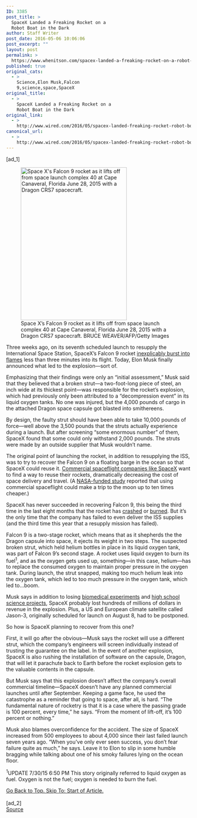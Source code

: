 ```yaml
---
ID: 3385
post_title: >
  SpaceX Landed a Freaking Rocket on a
  Robot Boat in the Dark
author: Staff Writer
post_date: 2016-05-06 10:06:06
post_excerpt: ""
layout: post
permalink: >
  https://www.whenitson.com/spacex-landed-a-freaking-rocket-on-a-robot-boat-in-the-dark/
published: true
original_cats:
  - >
    Science,Elon Musk,Falcon
    9,science,space,SpaceX
original_title:
  - >
    SpaceX Landed a Freaking Rocket on a
    Robot Boat in the Dark
original_link:
  - >
    http://www.wired.com/2016/05/spacex-landed-freaking-rocket-robot-boat-dark/
canonical_url:
  - >
    http://www.wired.com/2016/05/spacex-landed-freaking-rocket-robot-boat-dark/
---
```

 [ad_1]
<br><div id=""><figure attachment_1807576="" class="carve wp-caption portrait alignnone fader relative" data-js="fader"><a href="https://www.wired.com/wp-content/uploads/2015/07/GettyImages-478871618.jpg"><img class="size-inset-image wp-image-1807576" src="http://www.whenitson.com/wp-content/uploads/2016/05/SpaceX-Landed-a-Freaking-Rocket-on-a-Robot-Boat-in-the-Dark.jpg" alt="Space X's Falcon 9 rocket as it lifts off from space launch complex 40 at Cape Canaveral, Florida June 28, 2015 with a Dragon CRS7 spacecraft. " width="289" height="417"/></a><figcaption class="wp-caption-text link-underline">Space X’s Falcon 9 rocket as it lifts off from space launch complex 40 at Cape Canaveral, Florida June 28, 2015 with a Dragon CRS7 spacecraft. <span class="credit link-underline-sm"><span aria-hidden="true" class="ui ui-photo inline-block ui-credit relative opacity-5 marg-r-micro"/> BRUCE WEAVER/AFP/Getty Images</span></figcaption></figure><p>Three weeks ago, on its seventh scheduled launch to resupply the International Space Station, SpaceX’s Falcon 9 rocket <a href="http://www.wired.com/2015/06/spacexs-rocket-exploded-got-land-barge/" target="_blank">inexplicably burst into flames</a> less than three minutes into its flight. Today, Elon Musk finally announced what led to the explosion—sort of.</p>
<p>Emphasizing that their findings were only an “initial assessment,” Musk said that they believed that a broken strut—a two-foot-long piece of steel, an inch wide at its thickest point—was responsible for the rocket’s explosion, which had previously only been attributed to a “decompression event” in its liquid oxygen tanks. No one was injured, but the 4,000 pounds of cargo in the attached Dragon space capsule got blasted into smithereens.</p>
<p>By design, the faulty strut should have been able to take 10,000 pounds of force—well above the 3,500 pounds that the struts actually experience during a launch. But after screening “some enormous number” of them, SpaceX found that some could only withstand 2,000 pounds. The struts were made by an outside supplier that Musk wouldn’t name.</p>
<p>The original point of launching the rocket, in addition to resupplying the ISS, was to try to recover the Falcon 9 on a floating barge in the ocean so that SpaceX could reuse it. <a href="http://www.wired.com/2015/06/now-even-airbus-wants-reusable-rockets-game/">Commercial spaceflight companies like SpaceX</a> want to find a way to reuse their rockets, dramatically decreasing the cost of space delivery and travel. (A <a href="http://www.houstonchronicle.com/news/houston-texas/houston/article/Private-rockets-will-lower-cost-of-moon-Mars-6394955.php?t=98f2275b8d438d9cbb&amp;cmpid=twitter-premium">NASA-funded study</a> reported that using commercial spaceflight could make a trip to the moon up to ten times cheaper.)</p>
<p>SpaceX has never succeeded in recovering Falcon 9, this being the third time in the last eight months that the rocket has <a href="http://www.wired.com/2015/04/elon-musk-spacex-look-really-hard-land-rocket-boat-ok/">crashed</a> or <a href="http://www.wired.com/2015/06/spacexs-rocket-exploded-got-land-barge/">burned</a>. But it’s the only time that the company has failed to even deliver the ISS supplies (and the third time this year that a resupply mission has failed).</p>
<p>Falcon 9 is a two-stage rocket, which means that as it shepherds the the Dragon capsule into space, it ejects its weight in two steps. The suspected broken strut, which held helium bottles in place in its liquid oxygen tank, was part of Falcon 9’s second stage. A rocket uses liquid oxygen to burn its fuel<sup>1</sup>, and as the oxygen gets used up, something—in this case, helium—has to replace the consumed oxygen to maintain proper pressure in the oxygen tank. During launch, the strut snapped, making too much helium leak into the oxygen tank, which led to too much pressure in the oxygen tank, which led to…boom.</p>
<p>Musk says in addition to losing <a href="http://www.9news.com/story/news/2015/06/28/destroyed-spacex-rocket-carried-colorado-experiments/29431237/">biomedical experiments</a> and <a href="http://abcnews.go.com/Technology/spacex-rocket-explosion-destroys-students-science-experiment/story?id=32101336">high school science projects</a>, SpaceX probably lost hundreds of millions of dollars in revenue in the explosion. Plus, a US and European climate satellite called Jason-3, originally scheduled for launch on August 8, had to be postponed.</p>
<p>So how is SpaceX planning to recover from this one?</p>
<p>First, it will go after the obvious—Musk says the rocket will use a different strut, which the company’s engineers will screen individually instead of trusting the guarantee on the label. In the event of another explosion, SpaceX is also rushing the installation of software on the capsule, Dragon, that will let it parachute back to Earth before the rocket explosion gets to the valuable contents in the capsule.</p>
<p>But Musk says that this explosion doesn’t affect the company’s overall commercial timeline—SpaceX doesn’t have any planned commercial launches until after September. Keeping a game face, he used the catastrophe as a reminder that going to space, after all, is hard. “The fundamental nature of rocketry is that it is a case where the passing grade is 100 percent, every time,” he says. “From the moment of lift-off, it’s 100 percent or nothing.”</p>
<p>Musk also blames overconfidence for the accident. The size of SpaceX increased from 500 employees to about 4,000 since their last failed launch seven years ago. “When you’ve only ever seen success, you don’t fear failure quite as much,” he says. Leave it to Elon to slip in some humble bragging while talking about one of his smoky failures lying on the ocean floor.</p>
<p><sup>1</sup>UPDATE 7/30/15 6:50 PM This story originally referred to liquid oxygen as fuel. Oxygen is not the fuel; oxygen is needed to burn the fuel.</p>
							<a class="visually-hidden skip-to-text-link focusable bg-white" href="#start-of-content">Go Back to Top. Skip To: Start of Article.</a>
						</div>
<br>[ad_2]
<br><a href="http://www.wired.com/2016/05/spacex-landed-freaking-rocket-robot-boat-dark/">Source </a>